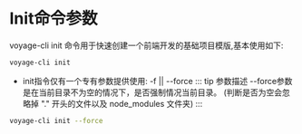 # Init命令参数

voyage-cli init 命令用于快速创建一个前端开发的基础项目模版,基本使用如下:
```bash
voyage-cli init
```
* init指令仅有一个专有参数提供使用: -f || --force
::: tip 参数描述
--force参数是在当前目录不为空的情况下，是否强制情况当前目录。 (判断是否为空会忽略掉 "." 开头的文件以及 node_modules 文件夹)
:::
```bash
voyage-cli init --force
```